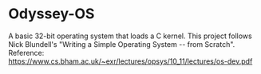 # Odyssey-OS
A basic 32-bit operating system that loads a C kernel. This project follows Nick Blundell's "Writing a Simple Operating System -- from Scratch". Reference: https://www.cs.bham.ac.uk/~exr/lectures/opsys/10_11/lectures/os-dev.pdf
